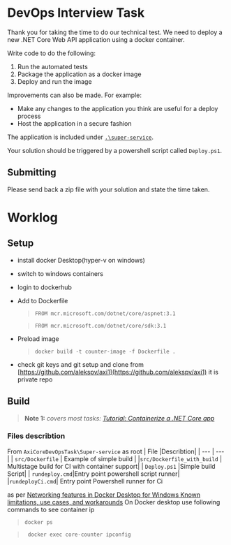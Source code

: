 # DevOps Interview Task

Thank you for taking the time to do our technical test. We need to deploy a new .NET Core Web API application using a docker container.

Write code to do the following:

1. Run the automated tests
2. Package the application as a docker image
3. Deploy and run the image

Improvements can also be made. For example:

- Make any changes to the application you think are useful for a deploy process
- Host the application in a secure fashion

The application is included under [`.\super-service`](`.\super-service`).

Your solution should be triggered by a powershell script called `Deploy.ps1`.

## Submitting

Please send back a zip file with your solution and state the time taken.


# Worklog
## Setup

- install  docker Desktop(hyper-v on  windows)
- switch to  windows containers
- login to dockerhub
- Add to  Dockerfile 
    >```FROM mcr.microsoft.com/dotnet/core/aspnet:3.1```
    
    >```FROM mcr.microsoft.com/dotnet/core/sdk:3.1```
- Preload image 
    >```docker build -t counter-image -f Dockerfile .```
- check  git keys and git setup  and clone from  [https://github.com/alekspv/axi1](https://github.com/alekspv/axi1)  it is private repo
## Build

> **Note 1:** *covers most tasks: [Tutorial: Containerize a .NET Core app](https://docs.microsoft.com/en-us/dotnet/core/docker/build-container?tabs=windows)*

### Files describtion
From  ```AxiCoreDevOpsTask\Super-service``` as root
| File  |Describtion|
| --- | --- |
| `src/Dockerfile` | Example of simple build |
|`src/Dockerfile_with_build` | Multistage build for CI with  container support|
| `Deploy.ps1` |Simple build Script|
| `rundeploy.cmd`|Entry  point powershell script runner|
|`rundeployCi.cmd`| Entry point Powershell runner for Ci


as per [Networking features in Docker Desktop for Windows Known limitations, use cases, and workarounds](https://docs.docker.com/docker-for-windows/networking/#known-limitations-use-cases-and-workarounds)
On Docker desktop use following commands to see container ip
>`docker ps`

>` docker exec core-counter ipconfig`